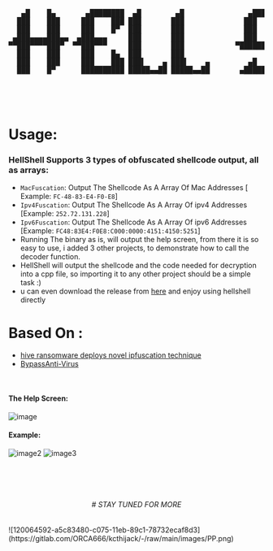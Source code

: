   <pre>

   ▄█    █▄       ▄████████  ▄█        ▄█               ▄████████    ▄█    █▄       ▄████████  ▄█        ▄█       
  ███    ███     ███    ███ ███       ███              ███    ███   ███    ███     ███    ███ ███       ███       
  ███    ███     ███    █▀  ███       ███              ███    █▀    ███    ███     ███    █▀  ███       ███       
 ▄███▄▄▄▄███▄▄  ▄███▄▄▄     ███       ███              ███         ▄███▄▄▄▄███▄▄  ▄███▄▄▄     ███       ███       
▀▀███▀▀▀▀███▀  ▀▀███▀▀▀     ███       ███            ▀███████████ ▀▀███▀▀▀▀███▀  ▀▀███▀▀▀     ███       ███       
  ███    ███     ███    █▄  ███       ███                     ███   ███    ███     ███    █▄  ███       ███       
  ███    ███     ███    ███ ███▌    ▄ ███▌    ▄         ▄█    ███   ███    ███     ███    ███ ███▌    ▄ ███▌    ▄ 
  ███    █▀      ██████████ █████▄▄██ █████▄▄██       ▄████████▀    ███    █▀      ██████████ █████▄▄██ █████▄▄██ 
 
 </pre>


<br>

# Usage:
### HellShell Supports 3 types of obfuscated shellcode output, all as arrays:
* `MacFuscation`: Output The Shellcode As A Array Of Mac Addresses [ Example: `FC-48-83-E4-F0-E8`]
* `Ipv4Fuscation`: Output The Shellcode As A Array Of ipv4 Addresses [Example: `252.72.131.228`]
* `Ipv6Fuscation`: Output The Shellcode As A Array Of ipv6 Addresses [Example: `FC48:83E4:F0E8:C000:0000:4151:4150:5251`]
* Running The binary as is, will output the help screen, from there it is so easy to use, i added 3 other projects, to demonstrate how to call the decoder function.
* HellShell will output the shellcode and the code needed for decryption into a cpp file, so importing it to any other project should be a simple task :)
* u can even download the release from [here](https://gitlab.com/ORCA666/hellshell/-/releases) and enjoy using hellshell directly 

# Based On :
* [hive ransomware deploys novel ipfuscation technique](https://www.sentinelone.com/blog/hive-ransomware-deploys-novel-ipfuscation-technique/)
* [BypassAnti-Virus](https://github.com/midisec/BypassAnti-Virus)


<br>


#### The Help Screen:
![image](https://gitlab.com/ORCA666/hellshell/-/raw/main/images/image1.png)

#### Example:
![image2](https://gitlab.com/ORCA666/hellshell/-/raw/main/images/demo1.jpg)
![image3](https://gitlab.com/ORCA666/hellshell/-/raw/main/images/demo2.png)


<br>


<br>



<br>

<h6 align="center"> <i>#                                   STAY TUNED FOR MORE</i>  </h6> 
![120064592-a5c83480-c075-11eb-89c1-78732ecaf8d3](https://gitlab.com/ORCA666/kcthijack/-/raw/main/images/PP.png)
